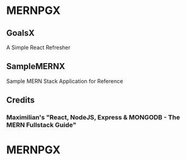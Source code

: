 # MERNPGX

## GoalsX

A Simple React Refresher

## SampleMERNX

Sample MERN Stack Application for Reference

## Credits

### Maximilian's "React, NodeJS, Express & MONGODB - The MERN Fullstack Guide"
# MERNPGX
